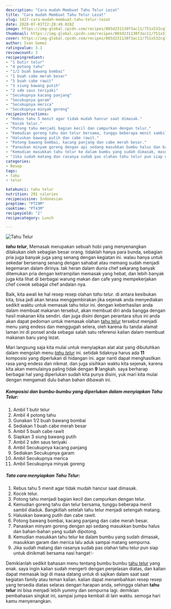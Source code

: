```yaml
---
description: "Cara mudah Membuat Tahu Telur Lezat"
title: "Cara mudah Membuat Tahu Telur Lezat"
slug: 1427-cara-mudah-membuat-tahu-telur-lezat
date: 2020-07-01T22:28:49.028Z
image: https://img-global.cpcdn.com/recipes/065d231130f3ac11/751x532cq70/tahu-telur-foto-resep-utama.jpg
thumbnail: https://img-global.cpcdn.com/recipes/065d231130f3ac11/751x532cq70/tahu-telur-foto-resep-utama.jpg
cover: https://img-global.cpcdn.com/recipes/065d231130f3ac11/751x532cq70/tahu-telur-foto-resep-utama.jpg
author: Ivan Gomez
ratingvalue: 3.1
reviewcount: 3
recipeingredient:
- "1 butir telur"
- "4 potong tahu"
- "1/2 buah bawang bombai"
- "1 buah cabe merah besar"
- "5 buah cabe rawit"
- "3 siung bawang putih"
- "2 sdm saus teriyaki"
- "Secukupnya kacang panjang"
- "Secukupnya garam"
- "Secukupnya merica"
- "Secukupnya minyak goreng"
recipeinstructions:
- "Rebus tahu 5 menit agar tidak mudah hancur saat dimasak."
- "Kocok telur."
- "Potong tahu menjadi bagian kecil dan campurkan dengan telur."
- "Kemudian goreng tahu dan telur bersama, tunggu beberapa menit sambil diaduk. Bangkitlah setelah tahu telur menjadi setengah matang."
- "Haluskan bawang putih dan cabe rawit."
- "Potong bawang bombai, kacang panjang dan cabe merah besar."
- "Panaskan minyam goreng dengan api sedang masukkan bumbu halus dan bahan-bahan yang sudah dipotong."
- "Kemudian masukkan tahu telur ke dalam bumbu yang sudah dimasak, masukkan garam dan merica lalu aduk sampai matang sempurna."
- "Jika sudah matang dan rasanya sudab pas olahan tahu telur pun siap untuk dinikmati bersama nasi hangat✨"
categories:
- Resep
tags:
- tahu
- telur

katakunci: tahu telur 
nutrition: 291 calories
recipecuisine: Indonesian
preptime: "PT29M"
cooktime: "PT43M"
recipeyield: "2"
recipecategory: Lunch

---
```



![Tahu Telur](https://img-global.cpcdn.com/recipes/065d231130f3ac11/751x532cq70/tahu-telur-foto-resep-utama.jpg)

<b><i>tahu telur</i></b>, Memasak merupakan sebuah hobi yang menyenangkan dilakukan oleh sebagian besar orang. tidaklah hanya para bunda, sebagian pria juga banyak juga yang senang dengan kegiatan ini. walau hanya untuk sekedar bersenang senang dengan sahabat atau memang sudah menjadi kegemaran dalam dirinya. tak heran dalam dunia chef sekarang banyak ditemukan pria dengan ketrampilan memasak yang hebat, dan lebih banyak juga kita lihat di berbagai warung makan dan cafe yang mempekerjakan chef cowok sebagai chef andalan nya.



Baik, kita awali ke hal resep resep olahan <i>tahu telur</i>. di antara kesibukan kita, bisa jadi akan terasa menggembirakan jika sejenak anda menyediakan sedikit waktu untuk memasak tahu telur ini. dengan keberhasilan anda dalam membuat makanan tersebut, akan membuat diri anda bangga dengan hasil makanan kita sendiri. dan juga disini dengan perantara situs ini anda akan dapat pedoman untuk memasak olahan <u>tahu telur</u> tersebut menjadi menu yang endess dan menggugah selera, oleh karena itu tandai alamat laman ini di ponsel anda sebagai salah satu referensi kalian dalam membuat makanan baru yang lezat.


Mari langsung saja kita mulai untuk menyiapkan alat alat yang dibutuhkan dalam mengolah menu <u><i>tahu telur</i></u> ini. setidak tidaknya harus ada <b>11</b> komposisi yang diperlukan di hidangan ini. agar nanti dapat menghasilkan rasa yang endess dan nikmat. dan juga sisihkan waktu kita sejenak, karena kita akan memulainya paling tidak dengan <b>9</b> langkah. saya berharap berbagai hal yang diperlukan sudah kita punya disini, yuk mari kita mulai dengan mengamati dulu bahan bahan dibawah ini.

<!--inarticleads1-->

##### Komposisi dan bumbu-bumbu yang diperlukan dalam menyiapkan Tahu Telur:

1. Ambil 1 butir telur
1. Ambil 4 potong tahu
1. Gunakan 1/2 buah bawang bombai
1. Sediakan 1 buah cabe merah besar
1. Ambil 5 buah cabe rawit
1. Siapkan 3 siung bawang putih
1. Ambil 2 sdm saus teriyaki
1. Ambil Secukupnya kacang panjang
1. Sediakan Secukupnya garam
1. Ambil Secukupnya merica
1. Ambil Secukupnya minyak goreng




<!--inarticleads2-->

##### Tata cara menyiapkan Tahu Telur:

1. Rebus tahu 5 menit agar tidak mudah hancur saat dimasak.
1. Kocok telur.
1. Potong tahu menjadi bagian kecil dan campurkan dengan telur.
1. Kemudian goreng tahu dan telur bersama, tunggu beberapa menit sambil diaduk. Bangkitlah setelah tahu telur menjadi setengah matang.
1. Haluskan bawang putih dan cabe rawit.
1. Potong bawang bombai, kacang panjang dan cabe merah besar.
1. Panaskan minyam goreng dengan api sedang masukkan bumbu halus dan bahan-bahan yang sudah dipotong.
1. Kemudian masukkan tahu telur ke dalam bumbu yang sudah dimasak, masukkan garam dan merica lalu aduk sampai matang sempurna.
1. Jika sudah matang dan rasanya sudab pas olahan tahu telur pun siap untuk dinikmati bersama nasi hangat✨




Demikianlah sedikit bahasan menu tentang bumbu bumbu <u>tahu telur</u> yang enak. saya ingin kalian sudah mengerti dengan penjelasan diatas, dan kalian dapat memasak lagi di masa datang untuk di sajikan dalam saat saat kegiatan family atau teman kalian. kalian dapat menambahkan resep resep yang tersedia diatas selaras dengan harapan anda, sehingga olahan <b>tahu telur</b> ini bisa menjadi lebih yummy dan sempurna lagi. demikian pembahasan singkat ini, sampai jumpa kembali di lain waktu. semoga hari kamu menyenangkan.
